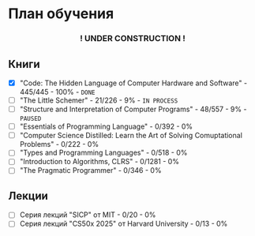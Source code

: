 # План обучения

**<h3 align=center>! UNDER CONSTRUCTION !</h3>**

## Книги

- [x] "Code: The Hidden Language of Computer Hardware and Software" - 445/445 - 100% - `DONE`
- [ ] "The Little Schemer" - 21/226 - 9% - `IN PROCESS`
- [ ] "Structure and Interpretation of Computer Programs" - 48/557 - 9% - `PAUSED`
- [ ] "Essentials of Programming Language" - 0/392 - 0%
- [ ] "Computer Science Distilled: Learn the Art of Solving Comuptational Problems" - 0/222 - 0%
- [ ] "Types and Programming Languages" - 0/518 - 0%
- [ ] "Introduction to Algorithms, CLRS" - 0/1281 - 0%
- [ ] "The Pragmatic Programmer" - 0/346 - 0%

## Лекции

- [ ] Серия лекций "SICP" от MIT - 0/20 - 0%
- [ ] Серия лекций "CS50x 2025" от Harvard University - 0/13 - 0%
